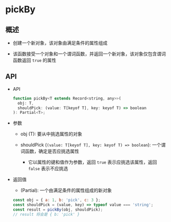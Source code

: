 # pickBy

## 概述

+ 创建一个新对象，该对象由满足条件的属性组成

+ 该函数接受一个对象和一个谓词函数，并返回一个新对象，该对象仅包含谓词函数返回 `true` 的属性

## API

+ API

  ```js
  function pickBy<T extends Record<string, any>>(
    obj: T,
    shouldPick: (value: T[keyof T], key: keyof T) => boolean
  ): Partial<T>;
  ```

+ 参数

  + obj (T): 要从中挑选属性的对象
  + shouldPick (`(value: T[keyof T], key: keyof T) => boolean`): 一个谓词函数，确定是否应挑选属性

    + 它以属性的键和值作为参数，返回 `true` 表示应挑选该属性，返回 `false` 表示不应挑选

+ 返回值

  + (Partial<T>): 一个由满足条件的属性组成的新对象

  ```js
  const obj = { a: 1, b: 'pick', c: 3 };
  const shouldPick = (value, key) => typeof value === 'string';
  const result = pickBy(obj, shouldPick);
  // result 将会是 { b: 'pick' }
  ```
